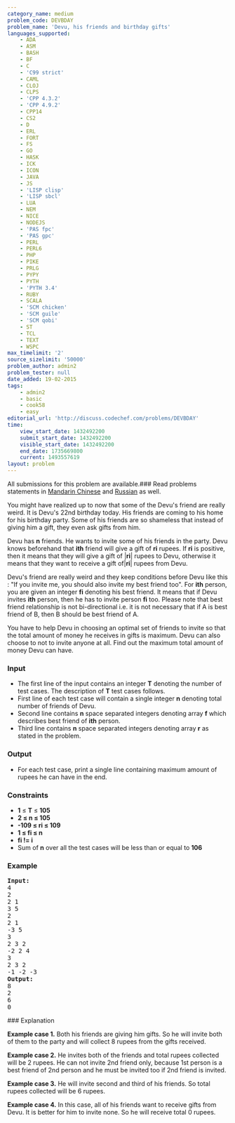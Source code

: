 ```yaml
---
category_name: medium
problem_code: DEVBDAY
problem_name: 'Devu, his friends and birthday gifts'
languages_supported:
    - ADA
    - ASM
    - BASH
    - BF
    - C
    - 'C99 strict'
    - CAML
    - CLOJ
    - CLPS
    - 'CPP 4.3.2'
    - 'CPP 4.9.2'
    - CPP14
    - CS2
    - D
    - ERL
    - FORT
    - FS
    - GO
    - HASK
    - ICK
    - ICON
    - JAVA
    - JS
    - 'LISP clisp'
    - 'LISP sbcl'
    - LUA
    - NEM
    - NICE
    - NODEJS
    - 'PAS fpc'
    - 'PAS gpc'
    - PERL
    - PERL6
    - PHP
    - PIKE
    - PRLG
    - PYPY
    - PYTH
    - 'PYTH 3.4'
    - RUBY
    - SCALA
    - 'SCM chicken'
    - 'SCM guile'
    - 'SCM qobi'
    - ST
    - TCL
    - TEXT
    - WSPC
max_timelimit: '2'
source_sizelimit: '50000'
problem_author: admin2
problem_tester: null
date_added: 19-02-2015
tags:
    - admin2
    - basic
    - cook58
    - easy
editorial_url: 'http://discuss.codechef.com/problems/DEVBDAY'
time:
    view_start_date: 1432492200
    submit_start_date: 1432492200
    visible_start_date: 1432492200
    end_date: 1735669800
    current: 1493557619
layout: problem
---
```

All submissions for this problem are available.###  Read problems statements in [Mandarin Chinese](http://www.codechef.com/download/translated/COOK58/mandarin/DEVBDAY.pdf) and [Russian](http://www.codechef.com/download/translated/COOK58/russian/DEVBDAY.pdf) as well.

You might have realized up to now that some of the Devu's friend are really weird. It is Devu's 22nd birthday today. His friends are coming to his home for his birthday party. Some of his friends are so shameless that instead of giving him a gift, they even ask gifts from him.

Devu has **n** friends. He wants to invite some of his friends in the party. Devu knows beforehand that **ith** friend will give a gift of **ri** rupees. If **ri** is positive, then it means that they will give a gift of |**ri**| rupees to Devu, otherwise it means that they want to receive a gift of|**ri**| rupees from Devu.

Devu's friend are really weird and they keep conditions before Devu like this : "If you invite me, you should also invite my best friend too". For **ith** person, you are given an integer **fi** denoting his best friend. It means that if Devu invites **ith** person, then he has to invite person **fi** too. Please note that best friend relationship is not bi-directional i.e. it is not necessary that if A is best friend of B, then B should be best friend of A.

You have to help Devu in choosing an optimal set of friends to invite so that the total amount of money he receives in gifts is maximum. Devu can also choose to not to invite anyone at all. Find out the maximum total amount of money Devu can have.

### Input

- The first line of the input contains an integer **T** denoting the number of test cases. The description of **T** test cases follows.
- First line of each test case will contain a single integer **n** denoting total number of friends of Devu.
- Second line contains **n** space separated integers denoting array **f** which describes best friend of **ith** person.
- Third line contains **n** space separated integers denoting array **r** as stated in the problem.

### Output

- For each test case, print a single line containing maximum amount of rupees he can have in the end.

### Constraints

- **1** ≤ **T** ≤ **105**
- **2 ≤ n ≤ 105**
- **-109 ≤ ri ≤ 109**
- **1 ≤ fi ≤ n**
- **fi != i**
- Sum of **n** over all the test cases will be less than or equal to **106**

### Example

<pre><b>Input:</b>
4
2
2 1
3 5
2 
2 1 
-3 5
3
2 3 2
-2 2 4
3
2 3 2
-1 -2 -3
<b>Output:</b>
8
2 
6
0
</pre>### Explanation

**Example case 1.** Both his friends are giving him gifts. So he will invite both of them to the party and will collect 8 rupees from the gifts received.

**Example case 2.** He invites both of the friends and total rupees collected will be 2 rupees. He can not invite 2nd friend only, because 1st person is a best friend of 2nd person and he must be invited too if 2nd friend is invited.

**Example case 3.** He will invite second and third of his friends. So total rupees collected will be 6 rupees.

**Example case 4.** In this case, all of his friends want to receive gifts from Devu. It is better for him to invite none. So he will receive total 0 rupees.
